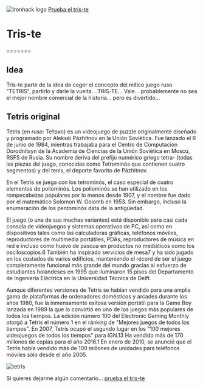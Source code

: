 ![Ironhack logo](https://i.imgur.com/1QgrNNw.png)
[Prueba el tris-te](https://abelalonso.github.io/tris-te/)

# Tris-te
=======

## Idea
Tris-te parte de la idea de coger el concepto del mítico juego ruso "TETRIS", partirlo y darle la vuelta....TRIS-TE... Vale... probablemente no sea el mejor nombre comercial de la historia... pero es divertido...

## Tetris original

Tetris (en ruso: Те́трис) es un videojuego de puzzle originalmente diseñado y programado por Alekséi Pázhitnov en la Unión Soviética. Fue lanzado el 6 de junio de 1984, mientras trabajaba para el Centro de Computación Dorodnitsyn de la Academia de Ciencias de la Unión Soviética en Moscú, RSFS de Rusia. Su nombre deriva del prefijo numérico griego tetra- (todas las piezas del juego, conocidas como Tetrominós que contienen cuatro segmentos) y del tenis, el deporte favorito de Pázhitnov.

En el Tetris se juega con los tetrominós, el caso especial de cuatro elementos de poliominós. Los poliominós se han utilizado en los rompecabezas populares por lo menos desde 1907, y el nombre fue dado por el matemático Solomon W. Golomb en 1953. Sin embargo, incluso la enumeración de los pentominós data de la antigüedad.

El juego (o una de sus muchas variantes) está disponible para casi cada consola de videojuegos y sistemas operativos de PC, así como en dispositivos tales como las calculadoras gráficas, teléfonos móviles, reproductores de multimedia portátiles, PDAs, reproductores de música en red e incluso como huevo de pascua en productos no mediáticos como los osciloscopios.6​ También ha inspirado servicios de mesa7​ y ha sido jugado en los costados de varios edificios, manteniendo el récord de ser el juego completamente funcional más grande del mundo gracias al esfuerzo de estudiantes holandeses en 1995 que iluminaron 15 pisos del Departamento de Ingeniería Eléctrica en la Universidad Técnica de Delft.

Aunque diferentes versiones de Tetris se habían vendido para una amplia gama de plataformas de ordenadores domésticos y arcades durante los años 1980, fue la inmensamente exitosa versión portátil para la Game Boy lanzada en 1989 la que lo convirtió en uno de los juegos más populares de todos los tiempos. La edición número 100 del Electronic Gaming Monthly otorgó a Tetris el número 1 en el ránking de "Mejores juegos de todos los tiempos". En 2007, Tetris ocupó el segundo lugar en los "100 mejores videojuegos de todos los tiempos" para IGN.13​ Ha vendido más de 170 millones de copias para el año 2016.1 En enero de 2010, se anunció que el Tetris había vendido más de 100 millones de unidades para teléfonos móviles sólo desde el año 2005.

![tetris](https://1079638729.rsc.cdn77.org/androidgame_img/tetris/real/1_tetris.jpg)

Si quieres dejarme algún comentario... [prueba el tris-te](https://abelalonso.github.io/tris-te/)
